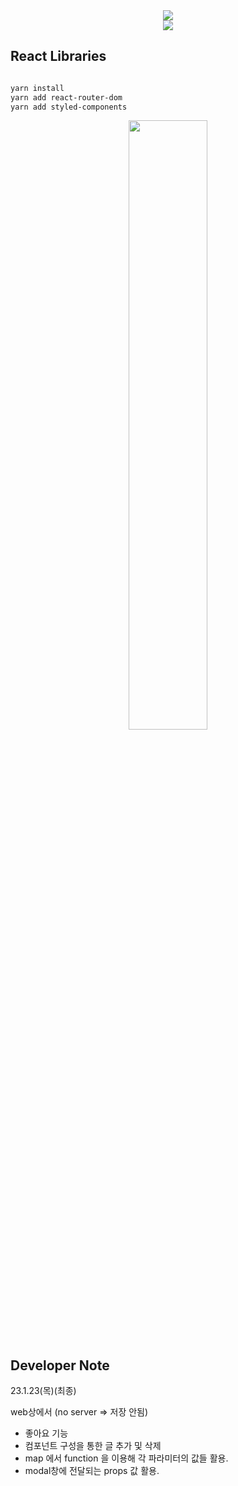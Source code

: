 <div align=center>
	<img src="https://capsule-render.vercel.app/api?type=waving&color=auto&height=200&section=header&text=REACT%20ShopPractice!&fontSize=90" />	
</div>
<div align=center>
	<a href="https://hits.seeyoufarm.com"><img src="https://hits.seeyoufarm.com/api/count/incr/badge.svg?url=https%3A%2F%2Fgithub.com%2FJUNG830%2FFINAL_ISOUR_Gradle&count_bg=%2379C83D&title_bg=%23FFBD00&icon=&icon_color=%23E7E7E7&title=hits&edge_flat=false"/></a>
</div>



## React Libraries

```bash

yarn install
yarn add react-router-dom 
yarn add styled-components 


```



<p align="center">
<img src="https://user-images.githubusercontent.com/110091612/215239998-8dc51ca3-e9bc-4e41-88ca-250c0e675220.gif" width="50%">
</p>
  


## Developer Note
23.1.23(목)(최종)



web상에서 (no server => 저장 안됨)

- 좋아요 기능
- 컴포넌트 구성을 통한 글 추가 및 삭제
- map 에서 function 을 이용해 각 파라미터의 값들 활용.
- modal창에 전달되는 props 값 활용.

## 

